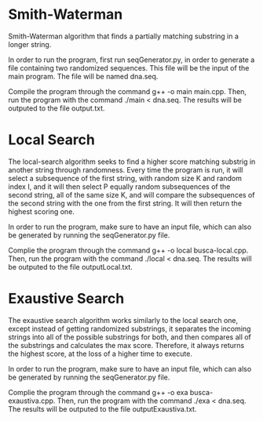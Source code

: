 # Smith-Waterman
Smith-Waterman algorithm that finds a partially matching substring in a longer string. 

In order to run the program, first run seqGenerator.py, in order to generate a file containing two randomized sequences. This file will be the input of the main program. The file will be named dna.seq. 

Compile the program through the command g++ -o main main.cpp. Then, run the program with the command ./main < dna.seq. The results will be outputed to the file output.txt.

# Local Search
The local-search algorithm seeks to find a higher score matching substrig in another string through randomness. Every time the program is run, it will select a subsequence of the first string, with random size K and random index I, and it will then select P equally random subsequences of the second string, all of the same size K, and will compare the subsequences of the second string with the one from the first string. It will then return the highest scoring one. 

In order to run the program, make sure to have an input file, which can also be generated by running the seqGenerator.py file.

Complie the program through the command g++ -o local busca-local.cpp. Then, run the program with the command ./local < dna.seq. The results will be outputed to the file outputLocal.txt. 

# Exaustive Search
The exaustive search algorithm works similarly to the local search one, except instead of getting randomized substrings, it separates the incoming strings into all of the possible substrings for both, and then compares all of the substrings and calculates the max score. Therefore, it always returns the highest score, at the loss of a higher time to execute.

In order to run the program, make sure to have an input file, which can also be generated by running the seqGenerator.py file.

Complie the program through the command g++ -o exa busca-exaustiva.cpp. Then, run the program with the command ./exa < dna.seq. The results will be outputed to the file outputExaustiva.txt. 
